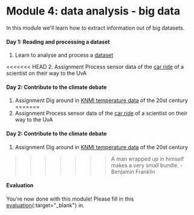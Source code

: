 # Module 4: data analysis - big data

In this module we'll learn how to extract information out of big datasets.

#### Day 1: Reading and processing a dataset 

1. Learn to analyse and process a [dataset](/python/files) 

<<<<<<< HEAD
2. <span class="badge badge-primary">Assignment</span> Process sensor data of the [car ride](/weather/dataprocessing) of a scientist on their way to the UvA

#### Day 2: Contribute to the climate debate 

1. <span class="badge badge-primary">Assignment</span> Dig around in [KNMI temperature data](/weather/climate) of the 20st century
=======
2. <span class="badge badge-primary">Assignment</span> Process sensor data of the [car ride](/big-data/dataprocessing) of a scientist on their way to the UvA

#### Day 2: Contribute to the climate debate 

1. <span class="badge badge-primary">Assignment</span> Dig around in [KNMI temperature data](/big-data/klimaatdiscussie) of the 20st century
>>>>>>> A man wrapped up in himself makes a very small bundle. - Benjamin Franklin

#### Evaluation

You're now done with this module! Please fill in this [evaluation](https://goo.gl/forms/s3W7Nfrk0nXEcbji1){:target="_blank"} in.
